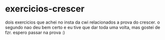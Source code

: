 # exercicios-crescer
dois exercicios que achei no insta da cwi relacionados a prova do crescer. o segundo nao deu bem certo e eu tive que dar toda uma volta, mas gostei de fzr. espero passar na prova :)
